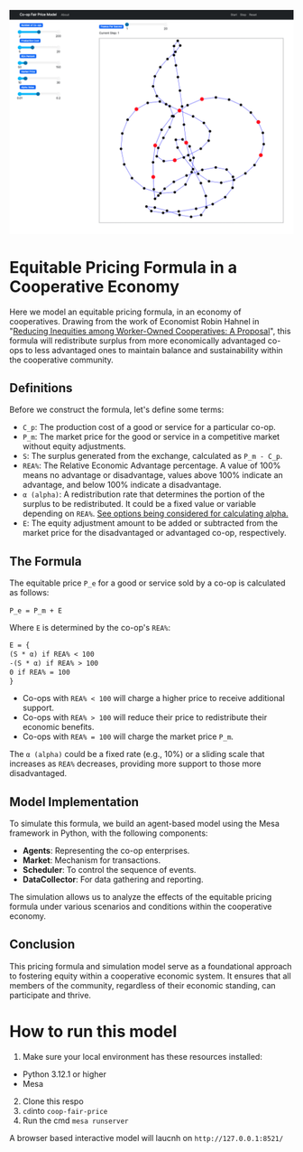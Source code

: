 ![](https://github.com/Post-Capitalist-Labs/models/blob/main/coop-fair-price/assets/Screenshot%202024-01-10%20at%2009.50.29.png?raw=true)

# Equitable Pricing Formula in a Cooperative Economy

Here we model an equitable pricing formula, in an economy of cooperatives. Drawing from the work of Economist Robin Hahnel in "[Reducing Inequities among Worker-Owned Cooperatives: A Proposal](http://www.jstor.org/stable/20642477)", this formula will redistribute surplus from more economically advantaged co-ops to less advantaged ones to maintain balance and sustainability within the cooperative community.

## Definitions

Before we construct the formula, let's define some terms:

- `C_p`: The production cost of a good or service for a particular co-op.
- `P_m`: The market price for the good or service in a competitive market without equity adjustments.
- `S`: The surplus generated from the exchange, calculated as `P_m - C_p`.
- `REA%`: The Relative Economic Advantage percentage. A value of 100% means no advantage or disadvantage, values above 100% indicate an advantage, and below 100% indicate a disadvantage.
- `α (alpha)`: A redistribution rate that determines the portion of the surplus to be redistributed. It could be a fixed value or variable depending on `REA%`. [See options being considered for calculating alpha.](https://github.com/Post-Capitalist-Labs/models/blob/main/coop-fair-price/calculate_alpha.md)
- `E`: The equity adjustment amount to be added or subtracted from the market price for the disadvantaged or advantaged co-op, respectively.

## The Formula

The equitable price `P_e` for a good or service sold by a co-op is calculated as follows:

`P_e = P_m + E`

Where `E` is determined by the co-op's `REA%`:
```
E = {
(S * α) if REA% < 100
-(S * α) if REA% > 100
0 if REA% = 100
}
```

- Co-ops with `REA% < 100` will charge a higher price to receive additional support.
- Co-ops with `REA% > 100` will reduce their price to redistribute their economic benefits.
- Co-ops with `REA% = 100` will charge the market price `P_m`.

The `α (alpha)` could be a fixed rate (e.g., 10%) or a sliding scale that increases as `REA%` decreases, providing more support to those more disadvantaged.

## Model Implementation

To simulate this formula, we build an agent-based model using the Mesa framework in Python, with the following components:

- **Agents**: Representing the co-op enterprises.
- **Market**: Mechanism for transactions.
- **Scheduler**: To control the sequence of events.
- **DataCollector**: For data gathering and reporting.

The simulation allows us to analyze the effects of the equitable pricing formula under various scenarios and conditions within the cooperative economy.

## Conclusion

This pricing formula and simulation model serve as a foundational approach to fostering equity within a cooperative economic system. It ensures that all members of the community, regardless of their economic standing, can participate and thrive.

# How to run this model

1. Make sure your local environment has these resources installed:
- Python 3.12.1 or higher
- Mesa

2. Clone this respo
3. `cd`into `coop-fair-price`
4. Run the cmd `mesa runserver` 

A browser based interactive model will laucnh on `http://127.0.0.1:8521/` 
